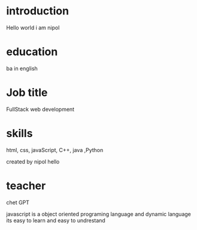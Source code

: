 # introduction

Hello world i am nipol

# education

ba in english

# Job title

FullStack web development

# skills

html, css, javaScript,
C++, java ,Python

created by nipol
hello

# teacher

chet GPT

javascript is a object oriented programing language and dynamic language its easy to learn and easy to undrestand

